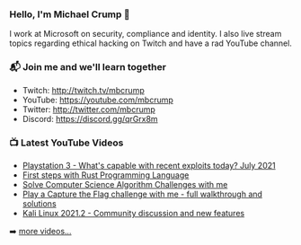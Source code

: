 ### Hello, I'm Michael Crump 👋

I work at Microsoft on security, compliance and identity. I also live stream topics regarding ethical hacking on Twitch and have a rad YouTube channel. 

### 📬 Join me and we'll learn together

- Twitch: http://twitch.tv/mbcrump
- YouTube: https://youtube.com/mbcrump
- Twitter: http://twitter.com/mbcrump
- Discord: https://discord.gg/qrGrx8m

### 📺 Latest YouTube Videos

<!-- YOUTUBE:START -->
- [Playstation 3 - What's capable with recent exploits today? July 2021](https://www.youtube.com/watch?v=OgcTNcA0SMs)
- [First steps with Rust Programming Language](https://www.youtube.com/watch?v=GFzwCq5OHSg)
- [Solve Computer Science Algorithm Challenges with me](https://www.youtube.com/watch?v=j9tA1tLbHzc)
- [Play a Capture the Flag challenge with me - full walkthrough and solutions](https://www.youtube.com/watch?v=G-5ZBm7GIkI)
- [Kali Linux 2021.2 - Community discussion and new features](https://www.youtube.com/watch?v=iM8a_kQpmsQ)
<!-- YOUTUBE:END -->

➡️ [more videos...](https://youtube.com/mbcrump)

